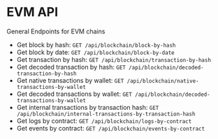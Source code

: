 # EVM API
General Endpoints for EVM chains

* Get block by hash: `GET /api/blockchain/block-by-hash`
* Get block by date: `GET /api/blockchain/block-by-date`
* Get transaction by hash: `GET /api/blockchain/transaction-by-hash`
* Get decoded transaction by hash: `GET /api/blockchain/decoded-transaction-by-hash`
* Get native transactions by wallet: `GET /api/blockchain/native-transactions-by-wallet`
* Get decoded transactions by wallet: `GET /api/blockchain/decoded-transactions-by-wallet`
* Get internal transactions by transaction hash: `GET /api/blockchain/internal-transactions-by-transaction-hash`
* Get logs by contract: `GET /api/blockchain/logs-by-contract`
* Get events by contract: `GET /api/blockchain/events-by-contract`